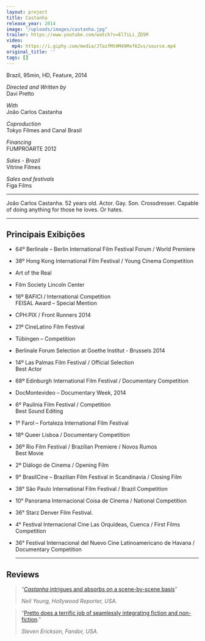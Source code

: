 ```yaml
---
layout: project
title: Castanha
release_year: 2014
image: "/uploads/images/castanha.jpg"
trailer: https://www.youtube.com/watch?v=El7iLi_ZD5M
video:
  mp4: https://i.giphy.com/media/JTazfMtHM49Mxf6Zvs/source.mp4
original_title: ''
tags: []
---
```


Brazil, 95min, HD, Feature, 2014

_Directed and Written by_  
Davi Pretto

_With_  
João Carlos Castanha

_Coproduction_  
Tokyo Filmes and Canal Brasil

_Financing_  
FUMPROARTE 2012

_Sales - Brazil_  
Vitrine Filmes

_Sales and festivals_  
Figa Films

***

João Carlos Castanha. 52 years old. Actor. Gay. Son. Crossdresser. Capable of doing anything for those he loves. Or hates.

***

## Principais Exibições

* 64º Berlinale – Berlin International Film Festival Forum / World Premiere
* 38º Hong Kong International Film Festival / Young Cinema Competition
* Art of the Real
* Film Society Lincoln Center
* 16º BAFICI / International Competition  
  FEISAL Award – Special Mention
* CPH:PIX / Front Runners 2014
* 21º CineLatino Film Festival
* Tübingen – Competition
* Berlinale Forum Selection at Goethe Institut - Brussels 2014
* 14º Las Palmas Film Festival / Official Selection  
  Best Actor
* 68º Edinburgh International Film Festival / Documentary Competition
* DocMontevideo – Documentary Week, 2014
* 6º Paulínia Film Festival / Competition  
  Best Sound Editing
* 1º Farol – Fortaleza International Film Festival
* 18º Queer Lisboa / Documentary Competition
* 36º Rio Film Festival / Brazilian Premiere / Novos Rumos  
  Best Movie
* 2º Diálogo de Cinema / Opening Film
* 9° BrasilCine – Brazilian Film Festival in Scandinavia / Closing Film
* 38° São Paulo International Film Festival / Brazil Competition
* 10° Panorama Internacional Coisa de Cinema / National Competition
* 36° Starz Denver Film Festival.
* 4° Festival Internacional Cine Las Orquídeas, Cuenca / First Films Competition
* 36° Festival Internacional del Nuevo Cine Latinoamericano de Havana / Documentary Competition

  ***

## Reviews

> “[_Castanha_ intrigues and absorbs on a scene-by-scene basis](http://www.hollywoodreporter.com/review/castanha-copenhagen-review-697919)”
>
> _Neil Young, Hollywood Reporter, USA._

> “[Pretto does a terrific job of seamlessly integrating fiction and non-fiction](http://www.fandor.com/keyframe/film-society-of-lincoln-centers-daring-art-of-the-real).”
>
> _Steven Erickson, Fandor, USA._
